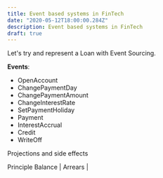 ```yaml
---
title: Event based systems in FinTech
date: "2020-05-12T18:00:00.284Z"
description: Event based systems in FinTech
draft: true
---
```


Let's try and represent a Loan with Event Sourcing.

**Events**:
- OpenAccount
- ChangePaymentDay
- ChangePaymentAmount
- ChangeInterestRate
- SetPaymentHoliday
- Payment
- InterestAccrual
- Credit
- WriteOff



Projections and side effects

Principle Balance | Arrears | 